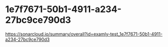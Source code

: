 # 1e7f7671-50b1-4911-a234-27bc9ce790d3
https://sonarcloud.io/summary/overall?id=examly-test_1e7f7671-50b1-4911-a234-27bc9ce790d3
